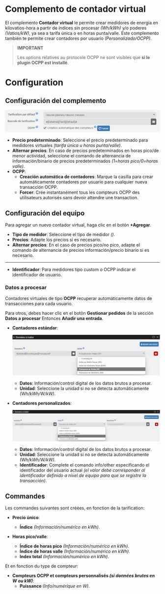 # Complemento de contador virtual

El complemento **Contador virtual** le permite crear medidores de energía en kilovatios-hora a partir de índices sin procesar *(Wh/kWh)* y/o poderes *(Vatios/kW)*, ya sea a tarifa única o en horas punta/valle. Este complemento también te permite crear contadores por usuario *(Personalizado/OCPP)*.

>**IMPORTANT**
>
>Les options relatives au protocole OCPP ne sont visibles que **si le plugin OCPP est installé**.

# Configuration

## Configuración del complemento

![Configuración del complemento](./images/config_plugin.jpg)

- **Precio predeterminado**: Seleccione el precio predeterminado para medidores virtuales *(tarifa única u horas punta/valle)*.
- **Alternar precios**: En caso de precios predeterminados en horas pico/de menor actividad, seleccione el comando de alternancia de información/binario de precios predeterminados *(1=horas pico/0=horas valle)*.
- **OCPP**:
  - **Creación automática de contadores**: Marque la casilla para crear automáticamente contadores por usuario para cualquier nueva transacción OCPP.
  - **Forcer**: Crée instantanément tous les compteurs OCPP des utilisateurs autorisés sans devoir attendre une transaction.

## Configuración del equipo

Para agregar un nuevo contador virtual, haga clic en el botón **+Agregar**.

- **Tipo de medidor**: Seleccione el tipo de medidor *()*.
- **Precios**: Adapte los precios si es necesario.
- **Alternar precios**: En el caso de precios pico/no pico, adapte el comando de alternancia de precios información/precio binario si es necesario.

---

- **Identificador**: Para medidores tipo custom o OCPP indicar el identificador de usuario.

### Datos a procesar

Contadores virtuales de tipo **OCPP** recuperar automáticamente datos de transacciones para cada usuario.

Para otros, debes hacer clic en el botón **Gestionar pedidos** de la sección **Datos a procesar** Entonces **Añadir una entrada**.

- **Contadores estándar**:

  ![Datos compteur standard](./images/default_input.jpg)

	- **Datos**: Información/control digital de los datos brutos a procesar.
	- **Unidad**: Seleccione la unidad si no se detecta automáticamente *(Wh/kWh/W/kW)*.

- **Contadores personalizados**:

  ![Datos compteur personnalisé](./images/custom_input.jpg)

	- **Datos**: Información/control digital de los datos brutos a procesar.
	- **Unidad**: Seleccione la unidad si no se detecta automáticamente *(Wh/kWh/W/kW)*.
	- **Identificador**: Complete el comando info/other especificando el identificador del usuario actual *(el valor debe corresponder al identificador definido a nivel de equipo para que se registre la transacción)*.

## Commandes

Les commandes suivantes sont créées, en fonction de la tarification:

- **Precio único**:
  - **Índice** *(Información/numérico en kWh)*.

- **Horas pico/valle**:
  - **Índice de horas pico** *(Información/numérico en kWh)*.
  - **Índice de horas valle** *(Información/numérico en kWh)*.
  - **Index total** *(Información/numérico en kWh)*.

Et en fonction du type de compteur:

- **Compteurs OCPP et compteurs personnalisés *(si données brutes en W ou kW)***:
  - **Puissance** *(Info/numérique en W)*.
